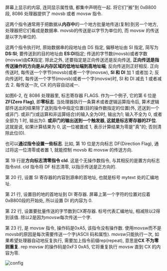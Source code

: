 屏幕上显示的内容, 连同显示属性值, 都集中声明在一起. 将它们"搬"到 0xB800 段, 8086 处理器提供了 movsb 或者 movsw 指令. 

这两个指令通常用于把数据从**内存中**的一个地方批量地传送(复制)到另一个地方, 处理器把它们看成是数据串. movsb的传送是以字节为单位的, 而 movsw 的传送是以字为单位的. 

这两个指令执行时, 原始数据串的段地址由 DS 指定, 偏移地址由 SI 指定, 简写为**DS:SI**; 要传送到的目的地址由 **ES:DI**指定; 传送的字节数(movsb)或者字数(movsw)由**CX**指定. 除此之外, 还要指定是正向传送还是反向传送, **正向传送是指传送操作的方向是从内存区域的低地址端到高地址端**; 反向传送则正好相反. 正向传送时, 每传送一个字节(movsb)或者一个字(movsw), **SI 和 DI** 加 1 或者加 2; 反向传送时, 每传送一个字节(movsb)或者一个字(movsw)时, SI 和 DI 减去 1 或者减去 2. 每传送一次, CX 的内容自动减一. 

如图6-2, 在 8086 处理器里, 标志寄存器 FLAGS. 作为一个例子, 它的第 6 位是 **ZF(Zero Flag)**, 即**零标志**. 当处理器执行一条算术或者逻辑运算指令后, 算术逻辑部件送出的结果除了送到指令中指定位置(目的操作数指定的位置)外, 还送到一个或非门. 或非门(或运算和非运算结合)的输入全为0时, 输出为1; 输入不全为 0, 或者全部为 1 时, 输出为0. **或非门的输出送到一个触发器, 这就是标志寄存器的ZF位**. 这就是说, 如果计算结果为 0, 这一位被置成 1, 表示计算结果为零是"真"的; 否则清除此位(0). 

也可以**通过指令设置一些标志**. 比如, 第 10 位是方向标志 DF(Direction Flag), 通过将这一位清零或者置 1, 就能控制 movsb 和 movsw 的传送方向. 

第 19 行是**方向标志清零指令 cld**. 这是个无操作数指令, 与其相反的是置方向标志指令std. cld 指令将 DF 标志清零, 以指示传送是正方向的. 

第 20 行, 设置 SI 寄存器的内容到源串的首地址, 也就是标号 mytext 处的汇编地址. 

第 21 行, 设置目的地的首地址到 DI 寄存器. 屏幕上第一个字符的位置对应着0xB800段的开始处, 所以设置 DI 的内容为 0. 

第 22 行, 设置要批量传送的字节数到CX寄存器. 标号代表汇编地址, 相减除以2得到该值. 除以2是因为movsw每次传送一个字. 

第 23 行, 是 movsw 指令, 操作码是0xA5, 该指令没有操作数. 使用movsw而不是movsb的原因是每次需要传送一个字(ASCII 码和属性). movsw只能执行一次, 如果希望处理器自动地反复执行, 需要加上指令前缀rep(repeat), 意思是**CX 不为零则重复**. rep movsw 的操作码是0xF3 0xA5, 它将重复执行 movsw 直到 CX 的内容为零. 

![config](images/2.png)